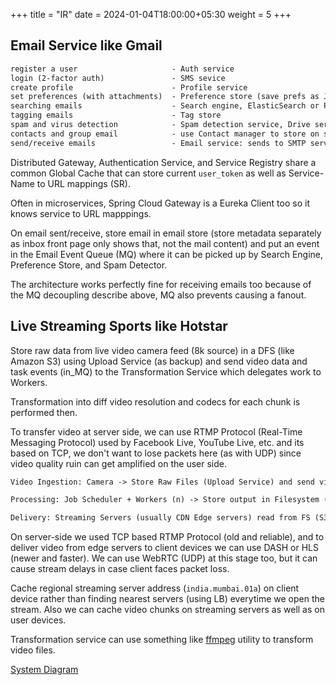 +++
title = "IR"
date = 2024-01-04T18:00:00+05:30
weight = 5
+++

## Email Service like Gmail
```txt
register a user 					- Auth service
login (2-factor auth) 				- SMS sevice
create profile 						- Profile service
set preferences (with attachments)	- Preference store (save prefs as JSON blob)
searching emails					- Search engine, ElasticSearch or Postgres Full-Text search on Email store
tagging emails						- Tag store
spam and virus detection			- Spam detection service, Drive service to store files after scan
contacts and group email			- use Contact manager to store on sending to a new email 
send/receive emails 				- Email service: sends to SMTP server, receives in IMAP server
```

Distributed Gateway, Authentication Service, and Service Registry share a common Global Cache that can store current `user_token` as well as Service-Name to URL mappings (SR).

Often in microservices, Spring Cloud Gateway is a Eureka Client too so it knows service to URL mapppings.

On email sent/receive, store email in email store (store metadata separately as inbox front page only shows that, not the mail content) and put an event in the Email Event Queue (MQ) where it can be picked up by Search Engine, Preference Store, and Spam Detector.

The architecture works perfectly fine for receiving emails too because of the MQ decoupling describe above, MQ also prevents causing a fanout. 

## Live Streaming Sports like Hotstar
Store raw data from live video camera feed (8k source) in a DFS (like Amazon S3) using Upload Service (as backup) and send video data and task events (in_MQ) to the Transformation Service which delegates work to Workers.

Transformation into diff video resolution and codecs for each chunk is performed then.

To transfer video at server side, we can use RTMP Protocol (Real-Time Messaging Protocol) used by Facebook Live, YouTube Live, etc. and its based on TCP, we don't want to lose packets here (as with UDP) since video quality ruin can get amplified on the user side.

```txt
Video Ingestion: Camera -> Store Raw Files (Upload Service) and send video data to Transformation Service -> new video task event in_MQ ->

Processing: Job Scheduler + Workers (n) -> Store output in Filesystem (S3) and send task complete event to out_MQ -> Aggregator Server (subscriber) (CDN origin)

Delivery: Streaming Servers (usually CDN Edge servers) read from FS (S3) -> User Devices
```

On server-side we used TCP based RTMP Protocol (old and reliable), and to deliver video from edge servers to client devices we can use DASH or HLS (newer and faster). We can use WebRTC (UDP) at this stage too, but it can cause stream delays in case client faces packet loss.

Cache regional streaming server address (`india.mumbai.01a`) on client device rather than finding nearest servers (using LB) everytime we open the stream. Also we can cache video chunks on streaming servers as well as on user devices.

Transformation service can use something like [ffmpeg](https://ffmpeg.org/) utility to transform video files.

[System Diagram](https://medium.com/@interviewready/designing-a-live-video-streaming-system-like-espn-14c8b3ff16c3#Architecture-Diagram) 